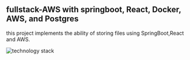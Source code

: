## fullstack-AWS with springboot, React, Docker, AWS, and Postgres
this project implements the ability of storing files using SpringBoot,React and AWS.


![technology stack](https://miro.medium.com/v2/resize:fit:821/1*GMpj3L5KyhDtMsTxqTcu0A.png)


